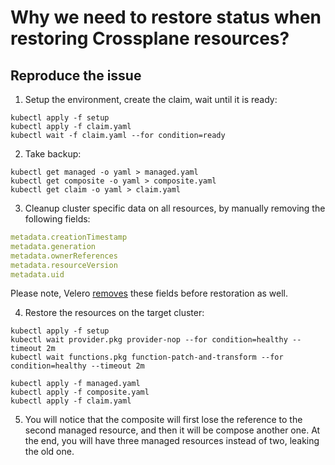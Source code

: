 # Why we need to restore status when restoring Crossplane resources?

## Reproduce the issue

1. Setup the environment, create the claim, wait until it is ready:

```shell
kubectl apply -f setup
kubectl apply -f claim.yaml
kubectl wait -f claim.yaml --for condition=ready
```

2. Take backup:

```shell
kubectl get managed -o yaml > managed.yaml
kubectl get composite -o yaml > composite.yaml
kubectl get claim -o yaml > claim.yaml
```

3. Cleanup cluster specific data on all resources, by manually removing the following fields:

```yaml
metadata.creationTimestamp
metadata.generation
metadata.ownerReferences
metadata.resourceVersion
metadata.uid
```

Please note, Velero [removes](https://github.com/vmware-tanzu/velero/blob/a81e049d362557c311cf8615c2c9c8bf77edf969/pkg/restore/restore.go#L2045) these fields before restoration as well.

4. Restore the resources on the target cluster:

```shell
kubectl apply -f setup
kubectl wait provider.pkg provider-nop --for condition=healthy --timeout 2m
kubectl wait functions.pkg function-patch-and-transform --for condition=healthy --timeout 2m

kubectl apply -f managed.yaml
kubectl apply -f composite.yaml
kubectl apply -f claim.yaml
```

5. You will notice that the composite will first lose the reference to the second managed resource, and then it will be
compose another one. At the end, you will have three managed resources instead of two, leaking the old one.
